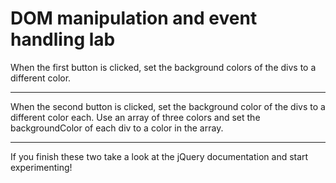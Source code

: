# DOM manipulation and event handling lab

When the first button is clicked, set the background colors of the divs to a different color.

---

When the second button is clicked, set the background color of the divs to a different color each. Use an array of three colors and set the backgroundColor of each div to a color in the array.

---

If you finish these two take a look at the jQuery documentation and start experimenting!
